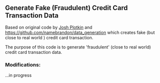 ## Generate Fake (Fraudulent) Credit Card Transaction Data
Based on original code by [Josh Plotkin](https://github.com/joshplotkin/data_generation)
and  https://github.com/namebrandon/data_generation which creates fake (but close to real world ) credit card transaction.

The purpose of this code is to generate 'fraudulent' (close to real world) credit card transaction data.

### Modifications:

...in progress
